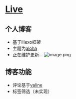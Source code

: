 # [Live](https://2634213728.github.io/Live/)
## 个人博客
- 基于Hexo框架
- 主题为[aloha](https://github.com/henryhuang/hexo-theme-aloha)
- 正在维护更新...
![image.png](https://i.loli.net/2019/10/08/S74WLUaOqK5HXij.png)

## 博客功能
- 评论基于[valine](https://valine.js.org/)
- 标签筛选（未实现）
